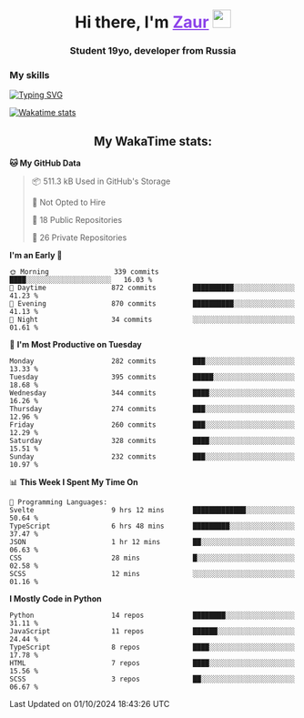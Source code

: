 <h1 align="center">
    Hi there, I'm 
    <a href="https://t.me/litera11yme" target="_blank" style="color: #8C43EA">Zaur</a>
    <img src="https://github.com/blackcater/blackcater/raw/main/images/Hi.gif" height="32">
</h1>

<h3 align="center">
    Student 19yo, developer from Russia
</h3>  

### **My skills**
[![Typing SVG](https://readme-typing-svg.herokuapp.com?font=Oxanium&duration=3000&pause=1500&color=8C43EA&height=30&lines=JavaScript/TypeScript:+React.js,+Next.js;HTML+(PUG),+CSS+(SCSS);Python:+FastAPI,+Flask,+Aiogram,+Telethon;SQL:+PostgreSQL,+SQLite)](https://git.io/typing-svg)

[![Wakatime stats](https://github-readme-stats.vercel.app/api/wakatime?username=skyguy&hide_title=true&show_icons=true&title_color=8C43EA&icon_color=BE57EA&bg_color=30,191919,341b56&text_color=B1B1B1&border_radius=10&hide_border=true)](https://github.com/anuraghazra/github-readme-stats)


<h2 align="center"> My WakaTime stats: </h2>

<!--START_SECTION:waka-->
**🐱 My GitHub Data** 

> 📦 511.3 kB Used in GitHub's Storage 
 > 
> 🚫 Not Opted to Hire
 > 
> 📜 18 Public Repositories 
 > 
> 🔑 26 Private Repositories 
 > 
**I'm an Early 🐤** 

```text
🌞 Morning                339 commits         ████░░░░░░░░░░░░░░░░░░░░░   16.03 % 
🌆 Daytime                872 commits         ██████████░░░░░░░░░░░░░░░   41.23 % 
🌃 Evening                870 commits         ██████████░░░░░░░░░░░░░░░   41.13 % 
🌙 Night                  34 commits          ░░░░░░░░░░░░░░░░░░░░░░░░░   01.61 % 
```
📅 **I'm Most Productive on Tuesday** 

```text
Monday                   282 commits         ███░░░░░░░░░░░░░░░░░░░░░░   13.33 % 
Tuesday                  395 commits         █████░░░░░░░░░░░░░░░░░░░░   18.68 % 
Wednesday                344 commits         ████░░░░░░░░░░░░░░░░░░░░░   16.26 % 
Thursday                 274 commits         ███░░░░░░░░░░░░░░░░░░░░░░   12.96 % 
Friday                   260 commits         ███░░░░░░░░░░░░░░░░░░░░░░   12.29 % 
Saturday                 328 commits         ████░░░░░░░░░░░░░░░░░░░░░   15.51 % 
Sunday                   232 commits         ███░░░░░░░░░░░░░░░░░░░░░░   10.97 % 
```


📊 **This Week I Spent My Time On** 

```text
💬 Programming Languages: 
Svelte                   9 hrs 12 mins       █████████████░░░░░░░░░░░░   50.64 % 
TypeScript               6 hrs 48 mins       █████████░░░░░░░░░░░░░░░░   37.47 % 
JSON                     1 hr 12 mins        ██░░░░░░░░░░░░░░░░░░░░░░░   06.63 % 
CSS                      28 mins             █░░░░░░░░░░░░░░░░░░░░░░░░   02.58 % 
SCSS                     12 mins             ░░░░░░░░░░░░░░░░░░░░░░░░░   01.16 % 
```

**I Mostly Code in Python** 

```text
Python                   14 repos            ████████░░░░░░░░░░░░░░░░░   31.11 % 
JavaScript               11 repos            ██████░░░░░░░░░░░░░░░░░░░   24.44 % 
TypeScript               8 repos             ████░░░░░░░░░░░░░░░░░░░░░   17.78 % 
HTML                     7 repos             ████░░░░░░░░░░░░░░░░░░░░░   15.56 % 
SCSS                     3 repos             ██░░░░░░░░░░░░░░░░░░░░░░░   06.67 % 
```




 Last Updated on 01/10/2024 18:43:26 UTC
<!--END_SECTION:waka-->
